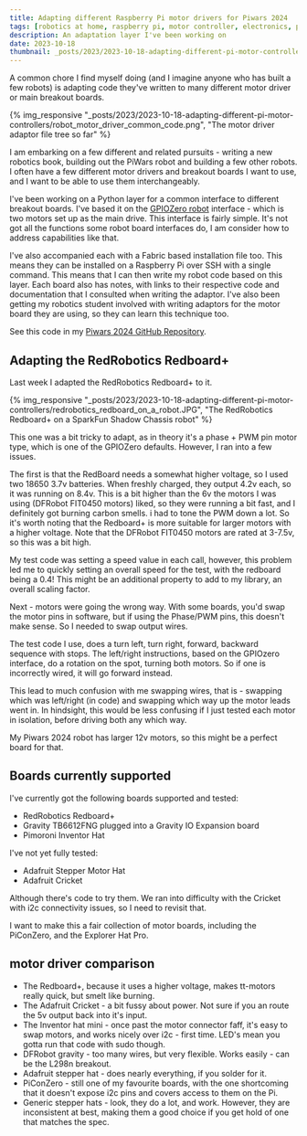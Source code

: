 ```yaml
---
title: Adapting different Raspberry Pi motor drivers for Piwars 2024
tags: [robotics at home, raspberry pi, motor controller, electronics, python, programming, piwars, robot building, piwars 2024]
description: An adaptation layer I've been working on
date: 2023-10-18
thumbnail: _posts/2023/2023-10-18-adapting-different-pi-motor-controllers/robot_motor_driver_common_code.png
---
```

A common chore I find myself doing (and I imagine anyone who has built a few robots) is adapting code they've written to many different motor driver or main breakout boards.

{% img_responsive "_posts/2023/2023-10-18-adapting-different-pi-motor-controllers/robot_motor_driver_common_code.png", "The motor driver adaptor file tree so far" %}

I am embarking on a few different and related pursuits - writing a new robotics book, building out the PiWars robot and building a few other robots. I often have a few different motor drivers and breakout boards I want to use, and I want to be able to use them interchangeably.

I've been working on a Python layer for a common interface to different breakout boards. I've based it on the [GPIOZero robot](https://gpiozero.readthedocs.io/en/stable/api_boards.html#robot) interface - which is two motors set up as the main drive. This interface is fairly simple. It's not got all the functions some robot board interfaces do, I am consider how to address capabilities like that.

I've also accompanied each with a Fabric based installation file too. This means they can be installed on a Raspberry Pi over SSH with a single command. This means that I can then write my robot code based on this layer. Each board also has notes, with links to their respective code and documentation that I consulted when writing the adaptor. I've also been getting my robotics student involved with writing adaptors for the motor board they are using, so they can learn this technique too.

See this code in my [Piwars 2024 GitHub Repository](https://github.com/orionrobots/piwars_2024_disasterzone).

## Adapting the RedRobotics Redboard+

Last week I adapted the RedRobotics Redboard+ to it.

{% img_responsive "_posts/2023/2023-10-18-adapting-different-pi-motor-controllers/redrobotics_redboard_on_a_robot.JPG", "The RedRobotics Redboard+ on a SparkFun Shadow Chassis robot" %}

This one was a bit tricky to adapt, as in theory it's a phase + PWM pin motor type, which is one of the GPIOZero defaults. However, I ran into a few issues.

The first is that the RedBoard needs a somewhat higher voltage, so I used two 18650 3.7v batteries. When freshly charged, they output 4.2v each, so it was running on 8.4v. This is a bit higher than the 6v the motors I was using (DFRobot FIT0450 motors) liked, so they were running a bit fast, and I definitely got burning carbon smells. i had to tone the PWM down a lot. So it's worth noting that the Redboard+ is more suitable for larger motors with a higher voltage. Note that the DFRobot FIT0450 motors are rated at 3-7.5v, so this was a bit high.

My test code was setting a speed value in each call, however, this problem led me to quickly setting an overall speed for the test, with the redboard being a 0.4! This might be an additional property to add to my library, an overall scaling factor.

Next - motors were going the wrong way. With some boards, you'd swap the motor pins in software, but if using the Phase/PWM pins, this doesn't make sense. So I needed to swap output wires.

The test code I use, does a turn left, turn right, forward, backward sequence with stops. The left/right instructions, based on the GPIOzero interface, do a rotation on the spot, turning both motors. So if one is incorrectly wired, it will go forward instead.

This lead to much confusion with me swapping wires, that is - swapping which was left/right (in code) and swapping which way up the motor leads went in. In hindsight, this would be less confusing if I just tested each motor in isolation, before driving both any which way.

My Piwars 2024 robot has larger 12v motors, so this might be a perfect board for that.

## Boards currently supported

I've currently got the following boards supported and tested:

- RedRobotics Redboard+
- Gravity TB6612FNG plugged into a Gravity IO Expansion board
- Pimoroni Inventor Hat

I've not yet fully tested:

- Adafruit Stepper Motor Hat
- Adafruit Cricket

Although there's code to try them. We ran into difficulty with the Cricket with i2c connectivity issues, so I need to revisit that.

I want to make this a fair collection of motor boards, including the PiConZero, and the Explorer Hat Pro.

## motor driver comparison

- The Redboard+, because it uses a higher voltage, makes tt-motors really quick, but smelt like burning.
- The Adafruit Cricket - a bit fussy about power. Not sure if you an route the 5v output back into it's input.
- The Inventor hat mini - once past the motor connector faff, it's easy to swap motors, and works nicely over i2c - first time. LED's mean you gotta run that code with sudo though.
- DFRobot gravity - too many wires, but very flexible. Works easily - can be the L298n breakout.
- Adafruit stepper hat - does nearly everything, if you solder for it.
- PiConZero - still one of my favourite boards, with the one shortcoming that it doesn't expose i2c pins and covers access to them on the Pi.
- Generic stepper hats - look, they do a lot, and work. However, they are inconsistent at best, making them a good choice if you get hold of one that matches the spec.

